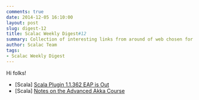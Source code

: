 ```yaml
---
comments: true
date: 2014-12-05 16:10:00
layout: post
slug: digest-12
title: Scalac Weekly Digest#12
summary: Collection of interesting links from around of web chosen for you by Scalac team
author: Scalac Team
tags:
- Scalac Weekly Digest
---
```


Hi folks! 

* \[Scala\] [Scala Plugin 1.1.362 EAP is Out](http://blog.jetbrains.com/scala/2014/12/01/scala-plugin-eap-is-out/)
* \[Scala\] [Notes on the Advanced Akka Course](http://alessandrovermeulen.me/2014/07/15/notes-on-the-advanced-akka-course/)



